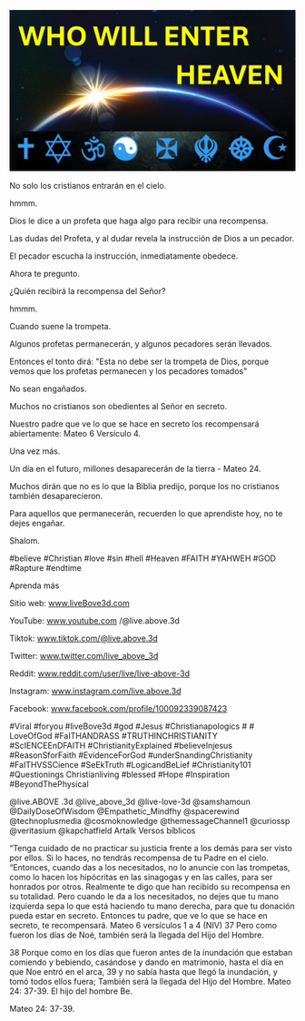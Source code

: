 ![Video cover image](../cover.jpg "cover photo")

No solo los cristianos entrarán en el cielo.

hmmm.

Dios le dice a un profeta que haga algo para recibir una recompensa.

Las dudas del Profeta, y al dudar revela la instrucción de Dios a un pecador.

El pecador escucha la instrucción, inmediatamente obedece.

Ahora te pregunto.

¿Quién recibirá la recompensa del Señor?

hmmm.

Cuando suene la trompeta.

Algunos profetas permanecerán, y algunos pecadores serán llevados.

Entonces el tonto dirá: "Esta no debe ser la trompeta de Dios, porque vemos que los profetas permanecen y los pecadores tomados"

No sean engañados.

Muchos no cristianos son obedientes al Señor en secreto.

Nuestro padre que ve lo que se hace en secreto los recompensará abiertamente: Mateo 6 Versículo 4.

Una vez más.

Un día en el futuro, millones desaparecerán de la tierra - Mateo 24.

Muchos dirán que no es lo que la Biblia predijo, porque los no cristianos también desaparecieron.

Para aquellos que permanecerán, recuerden lo que aprendiste hoy, no te dejes engañar.

Shalom.


#believe #Christian #love #sin #hell #Heaven #FAITH #YAHWEH #GOD #Rapture #endtime


Aprenda más

Sitio web: www.liveBove3d.com

YouTube: www.youtube.com /@live.above.3d

Tiktok: www.tiktok.com/@live.above.3d

Twitter: www.twitter.com/live_above_3d

Reddit: www.reddit.com/user/live/live-above-3d

Instagram: www.instagram.com/live.above.3d

Facebook: www.facebook.com/profile/100092339087423

#Viral #foryou #liveBove3d #god #Jesus #Christianapologics # # LoveOfGod #FaITHANDRASS #TRUTHINCHRISTIANITY #ScIENCEEnDFAITH #ChristianityExplained #believeInjesus #ReasonSforFaith #EvidenceForGod #underSnandingChristianity #FaITHVSSCience #SeEkTruth #LogicandBeLief #Christianity101 #Questionings Christianliving #blessed #Hope #Inspiration #BeyondThePhysical

@live.ABOVE .3d @live_above_3d @live-love-3d @samshamoun @DailyDoseOfWisdom @Empathetic_Mindfhy @spacerewind @technoplusmedia @cosmoknowledge @themessageChannel1 @curiossp @veritasium @kapchatfield Artalk   Versos bíblicos


“Tenga cuidado de no practicar su justicia frente a los demás para ser visto por ellos. Si lo haces, no tendrás recompensa de tu Padre en el cielo.
“Entonces, cuando das a los necesitados, no lo anuncie con las trompetas, como lo hacen los hipócritas en las sinagogas y en las calles, para ser honrados por otros. Realmente te digo que han recibido su recompensa en su totalidad. Pero cuando le da a los necesitados, no dejes que tu mano izquierda sepa lo que está haciendo tu mano derecha, para que tu donación pueda estar en secreto. Entonces tu padre, que ve lo que se hace en secreto, te recompensará.
Mateo 6 versículos 1 a 4 (NIV)
37 Pero como fueron los días de Noé, también será la llegada del Hijo del Hombre.

38 Porque como en los días que fueron antes de la inundación que estaban comiendo y bebiendo, casándose y dando en matrimonio, hasta el día en que Noe entró en el arca,
39 y no sabía hasta que llegó la inundación, y tomó todos ellos fuera; También será la llegada del Hijo del Hombre.
Mateo 24: 37-39. El hijo del hombre Be.

Mateo 24: 37-39.
